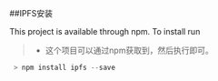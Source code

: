 ##IPFS安装

 This project is available through npm. To install run
>* 这个项目可以通过npm获取到，然后执行即可。

``` js
 > npm install ipfs --save
```